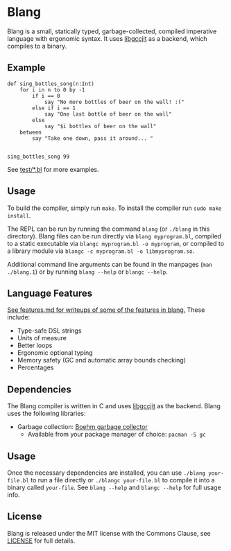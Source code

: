 # Blang

Blang is a small, statically typed, garbage-collected, compiled imperative
language with ergonomic syntax. It uses
[libgccjit](https://gcc.gnu.org/wiki/JIT) as a backend, which compiles to a
binary.

## Example

```
def sing_bottles_song(n:Int)
    for i in n to 0 by -1
        if i == 0
            say "No more bottles of beer on the wall! :("
        else if i == 1
            say "One last bottle of beer on the wall"
        else
            say "$i bottles of beer on the wall"
    between
        say "Take one down, pass it around... "


sing_bottles_song 99
```

See [test/\*.bl](test/) for more examples.

## Usage

To build the compiler, simply run `make`. To install the compiler run `sudo
make install`.

The REPL can be run by running the command `blang` (or `./blang` in this
directory). Blang files can be run directly via `blang myprogram.bl`, compiled
to a static executable via `blangc myprogram.bl -o myprogram`, or compiled to a
library module via `blangc -c myprogram.bl -o libmyprogram.so`.

Additional command line arguments can be found in the manpages (`man
./blang.1`) or by running `blang --help` or `blangc --help`.

## Language Features

[See features.md for writeups of some of the features in blang.](features.md) These include:

- Type-safe DSL strings
- Units of measure
- Better loops
- Ergonomic optional typing
- Memory safety (GC and automatic array bounds checking)
- Percentages

## Dependencies

The Blang compiler is written in C and uses
[libgccjit](https://gcc.gnu.org/onlinedocs/jit/) as the backend. Blang uses the
following libraries:

- Garbage collection: [Boehm garbage collector](https://www.hboehm.info/gc/)
    - Available from your package manager of choice: `pacman -S gc`

## Usage

Once the necessary dependencies are installed, you can use `./blang
your-file.bl` to run a file directly or `./blangc your-file.bl` to compile it
into a binary called `your-file`. See `blang --help` and `blangc --help` for
full usage info.

## License

Blang is released under the MIT license with the Commons Clause, see
[LICENSE](LICENSE) for full details.
